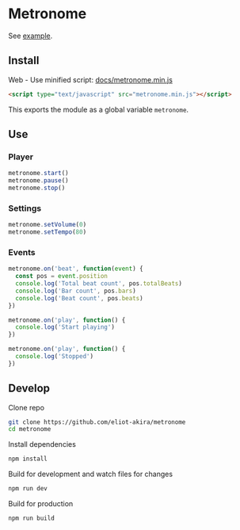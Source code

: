 # Metronome

See [example](https://eliot-akira.github.io/metronome/).

## Install

Web - Use minified script: [docs/metronome.min.js](docs/metronome.min.js)

```html
<script type="text/javascript" src="metronome.min.js"></script>
```

This exports the module as a global variable `metronome`.

## Use

### Player

```js
metronome.start()
metronome.pause()
metronome.stop()
```

### Settings

```js
metronome.setVolume(0)
metronome.setTempo(80)
```

### Events

```js
metronome.on('beat', function(event) {
  const pos = event.position
  console.log('Total beat count', pos.totalBeats)
  console.log('Bar count', pos.bars)
  console.log('Beat count', pos.beats)
})

metronome.on('play', function() {
  console.log('Start playing')
})

metronome.on('play', function() {
  console.log('Stopped')
})
```


## Develop

Clone repo

```bash
git clone https://github.com/eliot-akira/metronome
cd metronome
```

Install dependencies

```bash
npm install
```

Build for development and watch files for changes

```bash
npm run dev
```

Build for production

```bash
npm run build
```
